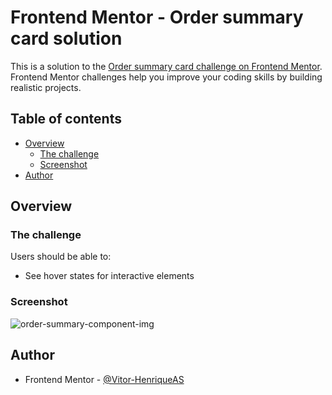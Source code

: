 # Frontend Mentor - Order summary card solution

This is a solution to the [Order summary card challenge on Frontend Mentor](https://www.frontendmentor.io/challenges/order-summary-component-QlPmajDUj). Frontend Mentor challenges help you improve your coding skills by building realistic projects. 

## Table of contents

- [Overview](#overview)
  - [The challenge](#the-challenge)
  - [Screenshot](#screenshot)
- [Author](#author)

## Overview

### The challenge

Users should be able to:

- See hover states for interactive elements

### Screenshot

![order-summary-component-img](https://user-images.githubusercontent.com/92743903/184948607-67d36a43-b395-4ea6-805a-1132a322bb39.png)

## Author

- Frontend Mentor - [@Vitor-HenriqueAS](https://www.frontendmentor.io/profile/Vitor-HenriqueAS)
